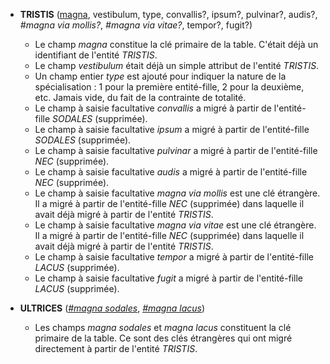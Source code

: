 <!-- Generated by Mocodo 4.0.0 -->

- **TRISTIS** (<ins>magna</ins>, vestibulum, type, convallis?, ipsum?, pulvinar?, audis?, _#magna via mollis?_, _#magna via vitae?_, tempor?, fugit?)
  - Le champ _magna_ constitue la clé primaire de la table. C'était déjà un identifiant de l'entité _TRISTIS_.
  - Le champ _vestibulum_ était déjà un simple attribut de l'entité _TRISTIS_.
  - Un champ entier _type_ est ajouté pour indiquer la nature de la spécialisation : 1 pour la première entité-fille, 2 pour la deuxième, etc. Jamais vide, du fait de la contrainte de totalité.
  - Le champ à saisie facultative _convallis_ a migré à partir de l'entité-fille _SODALES_ (supprimée).
  - Le champ à saisie facultative _ipsum_ a migré à partir de l'entité-fille _SODALES_ (supprimée).
  - Le champ à saisie facultative _pulvinar_ a migré à partir de l'entité-fille _NEC_ (supprimée).
  - Le champ à saisie facultative _audis_ a migré à partir de l'entité-fille _NEC_ (supprimée).
  - Le champ à saisie facultative _magna via mollis_ est une clé étrangère. Il a migré à partir de l'entité-fille _NEC_ (supprimée) dans laquelle il avait déjà migré à partir de l'entité _TRISTIS_.
  - Le champ à saisie facultative _magna via vitae_ est une clé étrangère. Il a migré à partir de l'entité-fille _NEC_ (supprimée) dans laquelle il avait déjà migré à partir de l'entité _TRISTIS_.
  - Le champ à saisie facultative _tempor_ a migré à partir de l'entité-fille _LACUS_ (supprimée).
  - Le champ à saisie facultative _fugit_ a migré à partir de l'entité-fille _LACUS_ (supprimée).

- **ULTRICES** (<ins>_#magna sodales_</ins>, <ins>_#magna lacus_</ins>)
  - Les champs _magna sodales_ et _magna lacus_ constituent la clé primaire de la table. Ce sont des clés étrangères qui ont migré directement à partir de l'entité _TRISTIS_.
